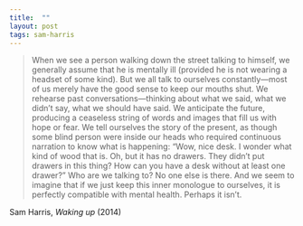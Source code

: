```yaml
---
title:  ""
layout: post
tags: sam-harris
---
```


> When we see a person walking down the street talking to himself, we generally assume that he is mentally ill (provided he is not wearing a headset of some kind). But we all talk to ourselves constantly—most of us merely have the good sense to keep our mouths shut. We rehearse past conversations—thinking about what we said, what we didn’t say, what we should have said. We anticipate the future, producing a ceaseless string of words and images that fill us with hope or fear. We tell ourselves the story of the present, as though some blind person were inside our heads who required continuous narration to know what is happening: “Wow, nice desk. I wonder what kind of wood that is. Oh, but it has no drawers. They didn’t put drawers in this thing? How can you have a desk without at least one drawer?” Who are we talking to? No one else is there. And we seem to imagine that if we just keep this inner monologue to ourselves, it is perfectly compatible with mental health. Perhaps it isn’t.

Sam Harris, _Waking up_ (2014)